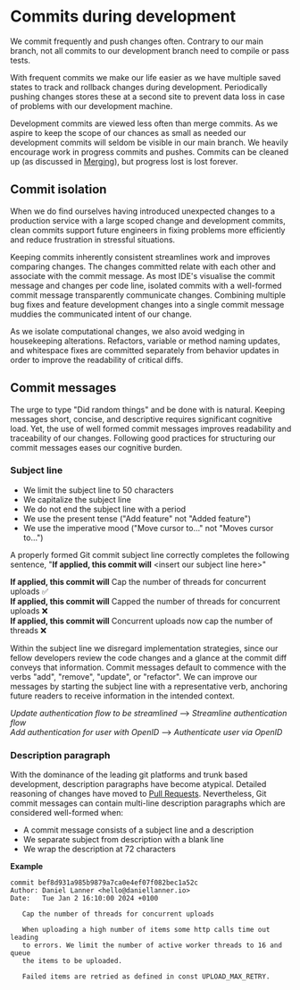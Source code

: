 # Commits during development

We commit frequently and push changes often. Contrary to our main branch, not all commits to our development branch need to compile or pass tests.

With frequent commits we make our life easier as we have multiple saved states to track and rollback changes during development. Periodically pushing changes stores these at a second site to prevent data loss in case of problems with our development machine.

Development commits are viewed less often than merge commits. As we aspire to keep the scope of our chances as small as needed our development commits will seldom be visible in our main branch. We heavily encourage work in progress commits and pushes. Commits can be cleaned up (as discussed in [Merging]()), but progress lost is lost forever.

## Commit isolation

When we do find ourselves having introduced unexpected changes to a production service with a large scoped change and development commits, clean commits support future engineers in fixing problems more efficiently and reduce frustration in stressful situations.

Keeping commits inherently consistent streamlines work and improves comparing changes. The changes committed relate with each other and associate with the commit message. As most IDE's visualise the commit message and changes per code line, isolated commits with a well-formed commit message transparently communicate changes. Combining multiple bug fixes and feature development changes into a single commit message muddies the communicated intent of our change.

As we isolate computational changes, we also avoid wedging in housekeeping alterations. Refactors, variable or method naming updates, and whitespace fixes are committed separately from behavior updates in order to improve the readability of critical diffs.

## Commit messages

The urge to type "Did random things" and be done with is natural. Keeping messages short, concise, and descriptive requires significant cognitive load. Yet, the use of well formed commit messages improves readability and traceability of our changes. Following good practices for structuring our commit messages eases our cognitive burden.

### Subject line

- We limit the subject line to 50 characters
- We capitalize the subject line
- We do not end the subject line with a period
- We use the present tense ("Add feature" not "Added feature")
- We use the imperative mood ("Move cursor to…" not "Moves cursor to…")

A properly formed Git commit subject line <!-- vale write-good.Weasel = NO -->correctly<!-- vale write-good.Weasel = YES --> completes the following sentence, "**If applied, this commit will** <insert our subject line here\>"

**If applied, this commit will** Cap the number of threads for concurrent uploads ✅  
**If applied, this commit will** Capped the number of threads for concurrent uploads ❌  
**If applied, this commit will** Concurrent uploads now cap the number of threads ❌  

Within the subject line we disregard implementation strategies, since our fellow developers review the code changes and a glance at the commit diff conveys that information. Commit messages default to commence with the verbs "add", "remove", "update", or "refactor". We can improve our messages by starting the subject line with a representative verb, anchoring future readers to receive information in the intended context.

*Update authentication flow to be streamlined* --> *Streamline authentication flow*  
*Add authentication for user with OpenID* --> *Authenticate user via OpenID*  

### Description paragraph

With the dominance of the leading git platforms and trunk based development, description paragraphs have become atypical. Detailed reasoning of changes have moved to [Pull Requests](). Nevertheless, Git commit messages can contain multi-line description paragraphs which are considered well-formed when:

- A commit message consists of a subject line and a description
- We separate subject from description with a blank line
- We wrap the description at 72 characters

**Example**

```
commit bef8d931a985b9879a7ca0e4ef07f082bec1a52c
Author: Daniel Lanner <hello@daniellanner.io>
Date:   Tue Jan 2 16:10:00 2024 +0100

   Cap the number of threads for concurrent uploads

   When uploading a high number of items some http calls time out leading
   to errors. We limit the number of active worker threads to 16 and queue
   the items to be uploaded.

   Failed items are retried as defined in const UPLOAD_MAX_RETRY.

```
